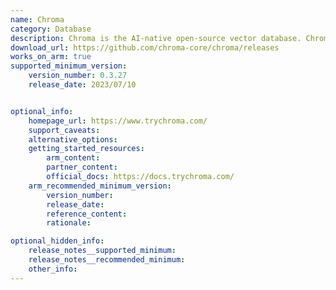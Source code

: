 ```yaml
---
name: Chroma 
category: Database 
description: Chroma is the AI-native open-source vector database. Chroma makes it easy to build LLM apps by making knowledge, facts, and skills pluggable for LLMs. 
download_url: https://github.com/chroma-core/chroma/releases 
works_on_arm: true
supported_minimum_version:
    version_number: 0.3.27
    release_date: 2023/07/10


optional_info:
    homepage_url: https://www.trychroma.com/
    support_caveats:
    alternative_options:
    getting_started_resources:
        arm_content:
        partner_content:
        official_docs: https://docs.trychroma.com/
    arm_recommended_minimum_version:
        version_number: 
        release_date:
        reference_content:
        rationale:

optional_hidden_info:
    release_notes__supported_minimum:
    release_notes__recommended_minimum:
    other_info:
---
```

